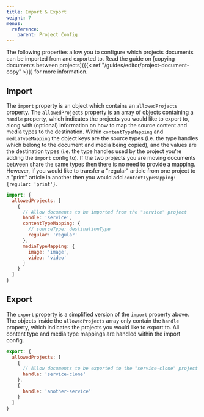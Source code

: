 ```yaml
---
title: Import & Export
weight: 7
menus:
  reference:
    parent: Project Config
---
```


The following properties allow you to configure which projects documents can be imported from and exported to. Read the guide on [copying documents between projects]({{< ref "/guides/editor/project-document-copy" >}}) for more information.
## Import

The `import` property is an object which contains an `allowedProjects` property. The `allowedProjects` property is an array of objects containing a `handle` property, which indicates the projects you would like to export to, along with (optional) information on how to map the source content and media types to the destination. Within `contentTypeMapping` and `mediaTypeMapping` the object keys are the source types (i.e. the type handles which belong to the document and media being copied), and the values are the destination types (i.e. the type handles used by the project you're adding the `import` config to). If the two projects you are moving documents between share the same types then there is no need to provide a mapping. However, if you would like to transfer a "regular" article from one project to a "print" article in another then you would add `contentTypeMapping: {regular: 'print'}`.

```js
import: {
  allowedProjects: [
    {
      // Allow documents to be imported from the "service" project
      handle: 'service',
      contentTypeMapping: {
        // sourceType: destinationType
        regular: 'regular'
      },
      mediaTypeMapping: {
        image: 'image',
        video: 'video'
      }
    }
  ]
}
```

## Export

The `export` property is a simplified version of the `import` property above. The objects inside the `allowedProjects` array only contain the `handle` property, which indicates the projects you would like to export to. All content type and media type mappings are handled within the import config.

```js
export: {
  allowedProjects: [
    {
      // Allow documents to be exported to the "service-clone" project
      handle: 'service-clone'
    },
    {
      handle: 'another-service'
    }
  ]
}
```
